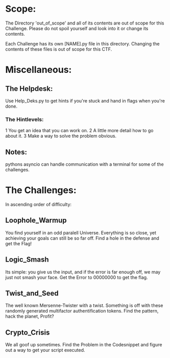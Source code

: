 # Scope:
The Directory 'out_of_scope' and all of its contents are out of scope for this Challenge.
Please do not spoil yourself and look into it or change its contents.

Each Challenge has its own [NAME].py file in this directory. Changing the contents of these files is out of scope for this CTF.



# Miscellaneous:

## The Helpdesk:
Use Help_Deks.py to get hints if you're stuck and hand in flags when you're done.

### The Hintlevels:
1 You get an idea that you can work on.
2 A little more detail how to go about it.
3 Make a way to solve the problem obvious.

## Notes:
pythons asyncio can handle communication with a terminal for some of the challenges.

# The Challenges:
In ascending order of difficulty:

## Loophole_Warmup
You find yourself in an odd paralell Universe. Everything is so close, yet achieving your goals can still be so far off.
Find a hole in the defense and get the Flag!

## Logic_Smash
Its simple: you give us the input, and if the error is far enough off, we may just not smash your face. Get the Error to 00000000 to get the flag.

## Twist_and_Seed
The well known Mersenne-Twister with a twist. Something is off with these randomly generated multifactor authentification tokens. Find the pattern, hack the planet, Profit?

## Crypto_Crisis
We all goof up sometimes. Find the Problem in the Codesnippet and figure out a way to get your script executed.